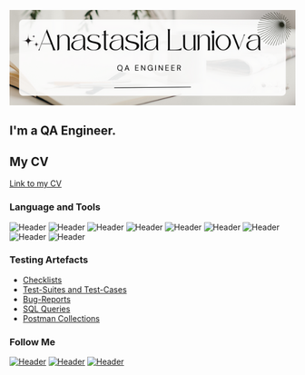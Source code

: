 ![Header](https://github.com/anastluniova/anastluniova/blob/main/assets/Logo.png)
## I'm a QA Engineer. 
 
## My CV
[Link to my CV](https://github.com/anastluniova/anastluniova/blob/main/CV_QAAnastasia%20Luniova%20.pdf)


### Language and Tools
![Header](https://img.shields.io/badge/Jira-090909?style=for-the-badge&logo=jira&logoColor=136be1)
![Header](https://img.shields.io/badge/Postman-090909?style=for-the-badge&logo=postman&logoColor=f76935)
![Header](https://img.shields.io/badge/Swagger-090909?style=for-the-badge&logo=swagger&logoColor=7ede2b)
![Header](https://img.shields.io/badge/Github-090909?style=for-the-badge&logo=github&logoColor=8cc4d7)
![Header](https://img.shields.io/badge/MySQL-090909?style=for-the-badge&logo=mysql&logoColor=00618a)
![Header](https://img.shields.io/badge/DevTools-090909?style=for-the-badge&logo=googlechrome&logoColor=2674f2)
![Header](https://img.shields.io/badge/AndroidStudio-090909?style=for-the-badge&logo=androidstudio&logoColor=3ad07d)
![Header](https://img.shields.io/badge/Fiddler-090909?style=for-the-badge&logo=fiddler&logoColor=8cc4d7)
![Header](https://img.shields.io/badge/CharlesProxy-090909?style=for-the-badge&logo=charlesproxy&logoColor=8cc4d7)

### Testing Artefacts

- [Checklists](https://github.com/anastluniova/checklists)
- [Test-Suites and Test-Cases](https://github.com/anastluniova/test-cases)
- [Bug-Reports](https://github.com/anastluniova/bug-reports)
- [SQL Queries](https://github.com/anastluniova/SQL)
- [Postman Collections](https://github.com/anastluniova/postman)

### Follow Me
[![Header](https://img.shields.io/badge/LinkedIn-090909?style=for-the-badge&logo=linkedin&logoColor=136be1)](https://www.linkedin.com/in/anastasia-luniova/)
[![Header](https://img.shields.io/badge/Instagram-090909?style=for-the-badge&logo=instagram&logoColor=9939a3)](https://www.instagram.com/gornia/)
[![Header](https://img.shields.io/badge/Vkontakte-090909?style=for-the-badge&logo=vk&logoColor=136be1)](https://vk.com/nastyasha_gordeeva)
